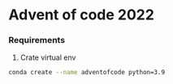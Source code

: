 # Advent of code 2022

### Requirements

1. Crate virtual env 


```sh
conda create --name adventofcode python=3.9
```
